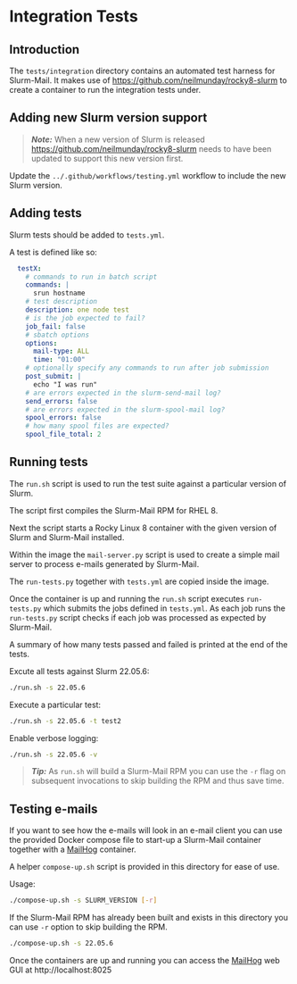 # Integration Tests

## Introduction

The `tests/integration` directory contains an automated test harness for Slurm-Mail. It makes use of https://github.com/neilmunday/rocky8-slurm to create a container to run the integration tests under.

## Adding new Slurm version support

> **_Note:_** When a new version of Slurm is released https://github.com/neilmunday/rocky8-slurm needs to have been updated to support this new version first.

Update the `../.github/workflows/testing.yml` workflow to include the new Slurm version.

## Adding tests

Slurm tests should be added to `tests.yml`.

A test is defined like so:

```yaml
  testX:
    # commands to run in batch script
    commands: |
      srun hostname  
    # test description
    description: one node test
    # is the job expected to fail?
    job_fail: false
    # sbatch options
    options:
      mail-type: ALL
      time: "01:00"
    # optionally specify any commands to run after job submission
    post_submit: |
      echo "I was run"
    # are errors expected in the slurm-send-mail log?
    send_errors: false
    # are errors expected in the slurm-spool-mail log?
    spool_errors: false
    # how many spool files are expected?
    spool_file_total: 2
```

## Running tests

The `run.sh` script is used to run the test suite against a particular version of Slurm.

The script first compiles the Slurm-Mail RPM for RHEL 8.

Next the script starts a Rocky Linux 8 container with the given version of Slurm and Slurm-Mail installed.

Within the image the `mail-server.py` script is used to create a simple mail server to process e-mails generated by Slurm-Mail.

The `run-tests.py` together with `tests.yml` are copied inside the image.

Once the container is up and running the `run.sh` script executes `run-tests.py` which submits the jobs defined in `tests.yml`. As each job runs the `run-tests.py` script checks if each job was processed as expected by Slurm-Mail.

A summary of how many tests passed and failed is printed at the end of the tests.

Excute all tests against Slurm 22.05.6:

```bash
./run.sh -s 22.05.6
```

Execute a particular test:

```bash
./run.sh -s 22.05.6 -t test2
```

Enable verbose logging:

```bash
./run.sh -s 22.05.6 -v
```

> **_Tip:_** As `run.sh` will build a Slurm-Mail RPM you can use the `-r` flag on subsequent invocations to skip building the RPM and thus save time.

## Testing e-mails

If you want to see how the e-mails will look in an e-mail client you can use the provided Docker compose file to start-up a Slurm-Mail container together with a [MailHog](https://hub.docker.com/r/mailhog/mailhog/) container.

A helper `compose-up.sh` script is provided in this directory for ease of use.

Usage:

```bash
./compose-up.sh -s SLURM_VERSION [-r]
```

If the Slurm-Mail RPM has already been built and exists in this directory you can use `-r` option to skip building the RPM.

```bash
./compose-up.sh -s 22.05.6
```

Once the containers are up and running you can access the [MailHog](https://hub.docker.com/r/mailhog/mailhog/) web GUI at http://localhost:8025
